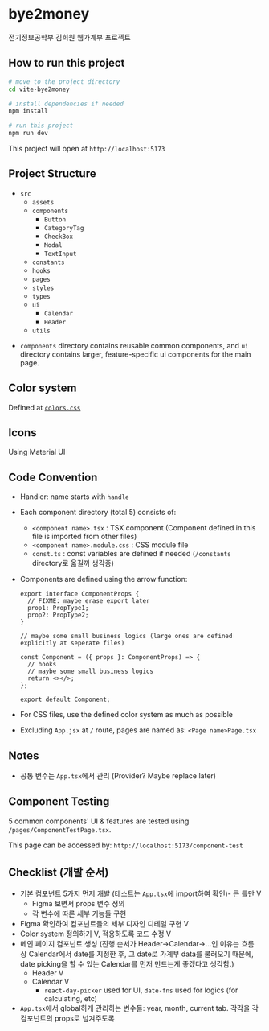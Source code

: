 # bye2money

전기정보공학부 김희원 웹가계부 프로젝트

## How to run this project

```bash
# move to the project directory
cd vite-bye2money

# install dependencies if needed
npm install

# run this project
npm run dev
```

This project will open at `http://localhost:5173`

## Project Structure

- `src`
  - `assets`
  - `components`
    - `Button`
    - `CategoryTag`
    - `CheckBox`
    - `Modal`
    - `TextInput`
  - `constants`
  - `hooks`
  - `pages`
  - `styles`
  - `types`
  - `ui`
    - `Calendar`
    - `Header`
  - `utils`

* `components` directory contains reusable common components, and `ui` directory contains larger, feature-specific ui components for the main page.

## Color system

Defined at [`colors.css`](/vite-bye2money/src/styles/colors.css)

## Icons

Using Material UI

## Code Convention

- Handler: name starts with `handle`
- Each component directory (total 5) consists of:
  - `<component name>.tsx` : TSX component (Component defined in this file is imported from other files)
  - `<component name>.module.css` : CSS module file
  - `const.ts` : const variables are defined if needed (`/constants` directory로 옮길까 생각중)
- Components are defined using the arrow function:

  ```tsx
  export interface ComponentProps {
  	// FIXME: maybe erase export later
  	prop1: PropType1;
  	prop2: PropType2;
  }

  // maybe some small business logics (large ones are defined explicitly at seperate files)

  const Component = ({ props }: ComponentProps) => {
  	// hooks
  	// maybe some small business logics
  	return <></>;
  };

  export default Component;
  ```

- For CSS files, use the defined color system as much as possible
- Excluding `App.jsx` at `/` route, pages are named as: `<Page name>Page.tsx`

## Notes

- 공통 변수는 `App.tsx`에서 관리 (Provider? Maybe replace later)

## Component Testing

5 common components' UI & features are tested using `/pages/ComponentTestPage.tsx`.

This page can be accessed by: `http://localhost:5173/component-test`

## Checklist (개발 순서)

- 기본 컴포넌트 5가지 먼저 개발 (테스트는 `App.tsx`에 import하여 확인)- 큰 틀만 V
  - Figma 보면서 props 변수 정의
  - 각 변수에 따른 세부 기능들 구현
- Figma 확인하여 컴포넌트들의 세부 디자인 디테일 구현 V
- Color system 정의하기 V, 적용하도록 코드 수정 V
- 메인 페이지 컴포넌트 생성
  (진행 순서가 Header->Calendar->...인 이유는 흐름 상 Calendar에서 date를 지정한 후, 그 date로 가계부 data를 불러오기 때문에, date picking을 할 수 있는 Calendar를 먼저 만드는게 좋겠다고 생각함.)
  - Header V
  - Calendar V
    - `react-day-picker` used for UI, `date-fns` used for logics (for calculating, etc)
- `App.tsx`에서 global하게 관리하는 변수들: year, month, current tab. 각각을 각 컴포넌트의 props로 넘겨주도록
